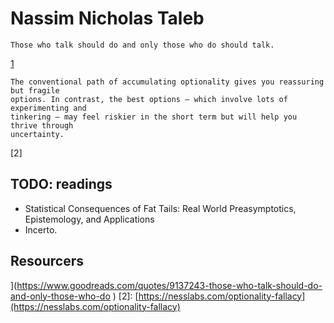 # Nassim Nicholas Taleb

```quote
Those who talk should do and only those who do should talk.
```
[1]

```quote
The conventional path of accumulating optionality gives you reassuring but fragile
options. In contrast, the best options — which involve lots of experimenting and
tinkering — may feel riskier in the short term but will help you thrive through
uncertainty.
```
[2]

## TODO: readings
- Statistical Consequences of Fat Tails: Real World Preasymptotics, Epistemology, and Applications
- Incerto.


## Resourcers
[1]: [https://www.goodreads.com/quotes/9137243-those-who-talk-should-do-and-only-those-who-do
](https://www.goodreads.com/quotes/9137243-those-who-talk-should-do-and-only-those-who-do
)
[2]: [https://nesslabs.com/optionality-fallacy](https://nesslabs.com/optionality-fallacy)
